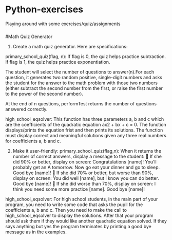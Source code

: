 # Python-exercises
Playing around with some exercises/quiz/assignments

#####
#Math Quiz Generator

1) Create a math quiz generator. Here are specifications:

primary_school_quiz(flag, n):
If flag is 0, the quiz helps practice subtraction. 
If flag is 1, the quiz helps practice exponentiation. 

The student will select the number of questions to answer(n).For each question, it generates two random positive, single-digit numbers and asks the student for the answer to the math problem with those two numbers (either subtract the second number from the first, or raise the first number to the power of the second number). 

At the end of n questions, performTest returns the number of questions answered correctly.

high_school_eqsolver: This function has three parameters a, b and c which are the coefficients of the quadratic equation ax2 + bx + c = 0. The function displays/prints the equation frist and then prints its solutions.
The function must display correct and meaningful solutions given any three real numbers for coefficients a, b and c.

2) Make it user-friendly:
primary_school_quiz(flag,n):
When it returns the number of correct answers, display a message to the student:
 If she did 90% or better, display on screen: Congratulations [name]! You’ll probably get an A tomorrow. Now
go eat your dinner and go to sleep. Good bye [name]!
 If she did 70% or better, but worse than 90%, display on screen: You did well [name], but I know you can do
better. Good bye [name]!
 If she did worse than 70%, display on screen: I think you need some more practice [name]. Good bye [name]!

high_school_eqsolver:
For high school students, in the main part of your program, you need to write some code that asks the pupil for the coefficients a, b and c. Then you need to make the call to high_school_eqsolver to display the solutions. After that your program should ask them if they would like another quadratic equation solved. If they says anything but yes the program terminates by printing a good bye message as in the examples.
